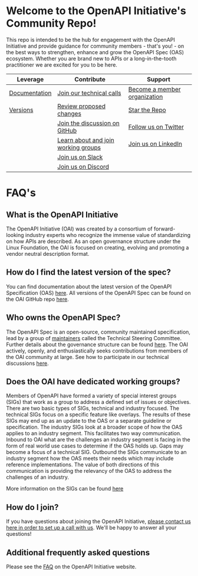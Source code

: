# Welcome to the OpenAPI Initiative's Community Repo!

This repo is intended to be the hub for engagement with the OpenAPI Initiative and provide guidance for community members - that's you! - on the best ways to strengthen, enhance and grow the OpenAPI Spec (OAS) ecosystem. Whether you are brand new to APIs or a long-in-the-tooth practitioner we are excited for you to be here. 

| Leverage  | Contribute | Support |
| ------------- | ------------- | ------------- |
| [Documentation](https://oai.github.io/Documentation/)  | [Join our technical calls](https://github.com/OAI/OpenAPI-Specification#participation)  | [Become a member organization](https://enrollment.lfx.linuxfoundation.org/?project=openapi) |
| [Versions](https://github.com/OAI/OpenAPI-Specification/releases) | [Review proposed changes](https://github.com/OAI/OpenAPI-Specification/pulls)   | [Star the Repo](https://github.com/OAI/OpenAPI-Specification/stargazers)  |
| | [Join the discussion on GitHub](https://github.com/OAI/OpenAPI-Specification/issues) | [Follow us on Twitter](https://twitter.com/OpenApiSpec) |
| | [Learn about and join working groups](./SPECIAL_INTEREST_GROUPS.md) | [Join us on LinkedIn](https://www.linkedin.com/groups/8556951/) |
| | [Join us on Slack](https://communityinviter.com/apps/open-api/openapi) |
| | [Join us on Discord](https://discord.gg/3kJKfTbZYd) | |


# FAQ's
## What is the OpenAPI Initiative
The OpenAPI Initiative (OAI) was created by a consortium of forward-looking industry experts who recognize the immense value of standardizing on how APIs are described. As an open governance structure under the Linux Foundation, the OAI is focused on creating, evolving and promoting a vendor neutral description format.

## How do I find the latest version of the spec?
You can find documentation about the latest version of the OpenAPI Specification (OAS) [here](https://spec.openapis.org/oas/latest.html). All versions of the OpenAPI Spec can be found on the OAI GitHub repo [here](https://github.com/OAI/OpenAPI-Specification/releases).

## Who owns the OpenAPI Spec?
The OpenAPI Spec is an open-source, community maintained specification, lead by a group of [maintainers](https://github.com/OAI/OpenAPI-Specification/blob/main/MAINTAINERS.md) called the Technical Steering Committee. Further details about the governance structure can be found [here](https://github.com/OAI/OpenAPI-Specification/blob/main/GOVERNANCE.md). The OAI actively, openly, and enthusiastically seeks contributions from members of the OAI community at large. See how to participate in our technical discussions [here](https://github.com/OAI/OpenAPI-Specification#participation).

## Does the OAI have dedicated working groups?
Members of OpenAPI have formed a variety of special interest groups (SIGs) that work as a group to address a defined set of issues or objectives. There are two basic types of SIGs, technical and industry focused. The technical SIGs focus on a specific feature like overlays. The results of these SIGs may end up as an update to the OAS or a separate guideline or specification. The industry SIGs look at a broader scope of how the OAS applies to an industry segment. This facilitates two way communication. Inbound to OAI what are the challenges an industry segment is facing in the form of real world use cases to determine if the OAS holds up. Gaps may become a focus of a technical SIG. Outbound the SIGs communicate to an industry segment how the OAS meets their needs which may include reference implementations. The value of both directions of this communication is providing the relevancy of the OAS to address the challenges of an industry.

More information on the SIGs can be found [here](./SPECIAL_INTEREST_GROUPS.md)

## How do I join?
If you have questions about joining the OpenAPI Initiative, [please contact us here in order to set up a call with us](https://www.openapis.org/membership/join). We'll be happy to answer all your questions!

## Additional frequently asked questions
Please see the [FAQ](https://www.openapis.org/faq) on the OpenAPI Initiative website.

